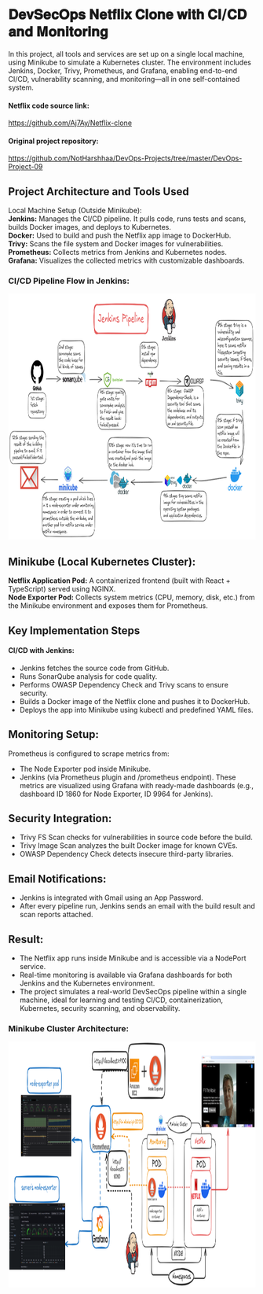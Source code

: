  # 𝐃𝐞𝐯𝐒𝐞𝐜𝐎𝐩𝐬 𝐍𝐞𝐭𝐟𝐥𝐢𝐱 𝐂𝐥𝐨𝐧𝐞 𝐰𝐢𝐭𝐡 𝐂𝐈/𝐂𝐃 𝐚𝐧𝐝 𝐌𝐨𝐧𝐢𝐭𝐨𝐫𝐢𝐧𝐠

In this project, all tools and services are set up on a single local machine, using Minikube to simulate a Kubernetes cluster. The environment includes Jenkins, Docker, Trivy, Prometheus, and Grafana, enabling end-to-end CI/CD, vulnerability scanning, and monitoring—all in one self-contained system.

#### Netflix code source link:
https://github.com/Aj7Ay/Netflix-clone

#### Original project repository:
https://github.com/NotHarshhaa/DevOps-Projects/tree/master/DevOps-Project-09


## Project Architecture and Tools Used
Local Machine Setup (Outside Minikube):<br/>
**Jenkins:** Manages the CI/CD pipeline. It pulls code, runs tests and scans, builds Docker images, and deploys to Kubernetes.<br/>
**Docker:** Used to build and push the Netflix app image to DockerHub.<br/>
**Trivy:** Scans the file system and Docker images for vulnerabilities.<br/>
**Prometheus:** Collects metrics from Jenkins and Kubernetes nodes.<br/>
**Grafana:** Visualizes the collected metrics with customizable dashboards.


### CI/CD Pipeline Flow in Jenkins:
<img src="./images/CICD_Jenkins_pipeline.png"  width="1000" height="500">


## Minikube (Local Kubernetes Cluster):
**Netflix Application Pod:** A containerized frontend (built with React + TypeScript) served using NGINX.<br/>
**Node Exporter Pod:** Collects system metrics (CPU, memory, disk, etc.) from the Minikube environment and exposes them for Prometheus.

## Key Implementation Steps
#### CI/CD with Jenkins:
* Jenkins fetches the source code from GitHub.<br/>
* Runs SonarQube analysis for code quality.<br/>
* Performs OWASP Dependency Check and Trivy scans to ensure security.<br/>
* Builds a Docker image of the Netflix clone and pushes it to DockerHub.<br/>
* Deploys the app into Minikube using kubectl and predefined YAML files.

## Monitoring Setup:
Prometheus is configured to scrape metrics from:
* The Node Exporter pod inside Minikube.
* Jenkins (via Prometheus plugin and /prometheus endpoint).
These metrics are visualized using Grafana with ready-made dashboards (e.g., dashboard ID 1860 for Node Exporter, ID 9964 for Jenkins).

## Security Integration:
* Trivy FS Scan checks for vulnerabilities in source code before the build.
* Trivy Image Scan analyzes the built Docker image for known CVEs.
* OWASP Dependency Check detects insecure third-party libraries.

## Email Notifications:
* Jenkins is integrated with Gmail using an App Password.
* After every pipeline run, Jenkins sends an email with the build result and scan reports attached.

## Result:
* The Netflix app runs inside Minikube and is accessible via a NodePort service.
* Real-time monitoring is available via Grafana dashboards for both Jenkins and the Kubernetes environment.
* The project simulates a real-world DevSecOps pipeline within a single machine, ideal for learning and testing CI/CD, containerization, Kubernetes, security scanning, and observability.


###  Minikube Cluster Architecture:
<img src="./images/minikube+prom_map.png"  width="1000" height="500">
